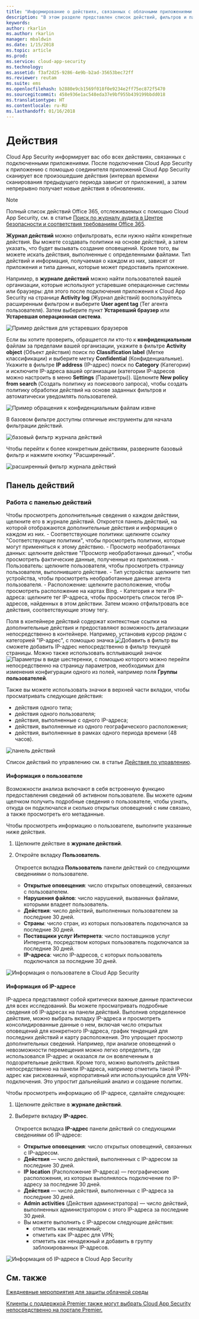 ```yaml
---
title: "Информирование о действиях, связанных с облачными приложениями | Microsoft Docs"
description: "В этом разделе представлен список действий, фильтров и параметров соответствия, которые можно применять к политикам действий."
keywords: 
author: rkarlin
ms.author: rkarlin
manager: mbaldwin
ms.date: 1/15/2018
ms.topic: article
ms.prod: 
ms.service: cloud-app-security
ms.technology: 
ms.assetid: f3af2d25-9286-4e9b-b2ad-35653bec72ff
ms.reviewer: reutam
ms.suite: ems
ms.openlocfilehash: b2880e9cb1569f018f0e9234e2ff75ec872f5470
ms.sourcegitcommit: 458e936e1ac548eda37e9bf955b439199bbdd018
ms.translationtype: HT
ms.contentlocale: ru-RU
ms.lasthandoff: 01/16/2018
---
```

# <a name="activities"></a>Действия
Cloud App Security информирует вас обо всех действиях, связанных с подключенными приложениями. После подключения Cloud App Security к приложению с помощью соединителя приложений Cloud App Security сканирует все произошедшие действия (интервал времени сканирования предыдущего периода зависит от приложения), а затем непрерывно получает новые действия в обновлениях. 

> [!NOTE] 
> Полный список действий Office 365, отслеживаемых с помощью Cloud App Security, см. в статье [Поиск по журналу аудита в Центре безопасности и соответствия требованиям Office 365](https://support.office.com/article/Search-the-audit-log-in-the-Office-365-Security-Compliance-Center-0d4d0f35-390b-4518-800e-0c7ec95e946c?ui=en-US&rs=en-US&ad=US#ID0EABAAA=Audited_activities).

**Журнал действий** можно отфильтровать, если нужно найти конкретные действия. Вы можете создавать политики на основе действий, а затем указать, что будет вызывать создание оповещений. Кроме того, вы можете искать действия, выполненные с определенными файлами. Тип действий и информация, получаемая о каждом из них, зависят от приложения и типа данных, которые может предоставить приложение. 

Например, в **журнале действий** можно найти пользователей вашей организации, которые используют устаревшие операционные системы или браузеры: для этого после подключения приложения к Cloud App Security на странице **Activity log** (Журнал действий) воспользуйтесь расширенным фильтром и выберите **User agent tag** (Тег агента пользователя). Затем выберите пункт **Устаревший браузер** или **Устаревшая операционная система**.

 ![Пример действия для устаревших браузеров](media/activity-example-outdated.png)

Если вы хотите проверить, обращается ли кто-то к **конфиденциальным** файлам за пределами вашей организации, укажите в фильтре **Activity object** (Объект действия) поиск по **Classification label** (Метке классификации) и выберите метку **Confidential** (Конфиденциальные). Укажите в фильтре **IP address** (IP-адрес) поиск по **Category** (Категории) и исключите IP-адреса вашей организации (категории IP-адресов можно настроить в меню **Settings** (Параметры)). Щелкните **New policy from search** (Создать политику из поискового запроса), чтобы создать политику обработки действий на основе заданных фильтров и автоматически уведомлять пользователей.

 ![Пример обращения к конфиденциальным файлам извне](media/activity-example-ip.png)

 
В базовом фильтре доступны отличные инструменты для начала фильтрации действий.

 ![базовый фильтр журнала действий](media/activity-log-filter-basic.png)

Чтобы перейти к более конкретным действиям, разверните базовый фильтр и нажмите кнопку "Расширенный".

 ![расширенный фильтр журнала действий](media/activity-log-filter-advanced.png)


## <a name="the-activity-drawer"></a>Панель действий

### <a name="working-with-the-activity-drawer"></a>Работа с панелью действий

Чтобы просмотреть дополнительные сведения о каждом действии, щелкните его в журнале действий. Откроется панель действий, на которой отображаются дополнительные действия и информация о каждом из них.
    - Соответствующие политики: щелкните ссылку "Соответствующие политики", чтобы просмотреть политики, которые могут применяться к этому действию.
    - Просмотр необработанных данных: щелкните действие "Просмотр необработанных данных", чтобы просмотреть фактические данные, полученные из приложения.
    - Пользователь: щелкните пользователя, чтобы просмотреть страницу пользователя, выполнившего действие. 
    - Тип устройства: щелкните тип устройства, чтобы просмотреть необработанные данные агента пользователя. 
    - Расположение: щелкните расположение, чтобы просмотреть расположение на картах Bing.
    - Категория и теги IP-адреса: щелкните тег IP-адреса, чтобы просмотреть список тегов IP-адресов, найденных в этом действии. Затем можно отфильтровать все действия, соответствующие этому тегу.    

 Поля в контейнере действий содержат контекстные ссылки на дополнительные действия и предоставляют возможность детализации непосредственно в контейнере. Например, установив курсор рядом с категорией "IP-адрес", с помощью значка ![Добавить в фильтр](./media/add-to-filter-icon.png) вы сможете добавить IP-адрес непосредственно в фильтр текущей страницы. Можно также использовать всплывающий значок ![Параметры](./media/contextual-settings-icon.png) в виде шестеренки, с помощью которого можно перейти непосредственно на страницу параметров, необходимых для изменения конфигурации одного из полей, например поля **Группы пользователей**.

 Также вы можете использовать значки в верхней части вкладки, чтобы просматривать следующие действия:
 - действия одного типа;
 - действия одного пользователя;
 - действия, выполненные с одного IP-адреса;
 - действия, выполненные из одного географического расположения;
 - действия, выполненные в рамках одного периода времени (48 часов).
 
![панель действий](./media/activity-drawer.png "панель действий")  
  
Список действий по управлению см. в статье [Действия по управлению](governance-actions.md#activity-governance-actions).

#### <a name="user-insights"></a>Информация о пользователе

Возможности анализа включают в себя встроенную функцию предоставления сведений об активном пользователе. Вы можете одним щелчком получить подробные сведения о пользователе, чтобы узнать, откуда он подключался и сколько открытых оповещений с ним связано, а также просмотреть его метаданные.

Чтобы просмотреть информацию о пользователе, выполните указанные ниже действия.

1. Щелкните действие в **журнале действий**.

2. Откройте вкладку **Пользователь**. <br></br> Откроется вкладка **Пользователь** панели действий со следующими сведениями о пользователе.
    - **Открытые оповещения**: число открытых оповещений, связанных с пользователем.
    - **Нарушения файлов**: число нарушений, вызванных файлами, которыми владеет пользователь.
    - **Действия**: число действий, выполненных пользователем за последние 30 дней.
    - **Страны**: число стран, из которых пользователь подключался за последние 30 дней.
    - **Поставщики услуг Интернета**: число поставщиков услуг Интернета, посредством которых пользователь подключался за последние 30 дней.
    - **IP-адреса**: число IP-адресов, с которых пользователь подключался за последние 30 дней.

![Информация о пользователе в Cloud App Security](./media/user-insights.png)

#### <a name="ip-address-insights"></a>Информация об IP-адресе

IP-адреса представляют собой критически важные данные практически для всех исследований. Вы можете просматривать подробные сведения об IP-адресах на панели действий. Выполнив определенное действие, можно выбрать вкладку IP-адреса и просмотреть консолидированные данные о нем, включая число открытых оповещений для конкретного IP-адреса, график тенденций для последних действий и карту расположения. Это упрощает просмотр дополнительных сведений. Например, при анализе оповещений о невозможности перемещения можно легко определить, где использовался IP-адрес и оказался ли он вовлеченным в подозрительные действия. Кроме того, можно выполнять действия непосредственно на панели IP-адреса, например отметить такой IP-адрес как рискованный, корпоративный или использующийся для VPN-подключения. Это упростит дальнейший анализ и создание политик.

Чтобы просмотреть информацию об IP-адресе, сделайте следующее:

1. Щелкните действие в **журнале действий**.

2. Выберите вкладку **IP-адрес**. <br></br> Откроется вкладка **IP-адрес** панели действий со следующими сведениями об IP-адресе:
    - **Открытые оповещения**: число открытых оповещений, связанных с IP-адресом.
    - **Действия** — число действий, выполненных с IP-адресом за последние 30 дней.
    - **IP location** (Расположение IP-адреса) — географические расположения, из которых выполнялось подключение по IP-адресу за последние 30 дней.
    - **Действия** — число действий, выполненных с IP-адреса за последние 30 дней.
    - **Admin activities** (Действия администратора) — число действий, выполненных администратором с этого IP-адреса за последние 30 дней.
    - Вы можете выполнить с IP-адресом следующие действия:
        - отметить как ненадежный; 
        - отметить как IP-адрес для VPN;
        - отметить как ненадежный и добавить в группу заблокированных IP-адресов.


![Информация об IP-адресе в Cloud App Security](./media/ip-address-insights.png)


## <a name="see-also"></a>См. также  
[Ежедневные мероприятия для защиты облачной среды](daily-activities-to-protect-your-cloud-environment.md)   

[Клиенты с поддержкой Premier также могут выбрать Cloud App Security непосредственно на портале Premier.](https://premier.microsoft.com/)  
  
  